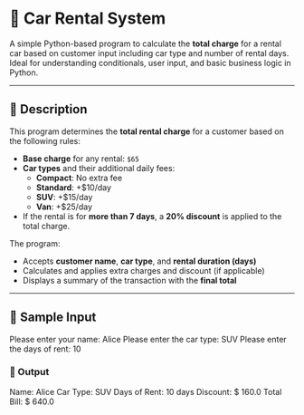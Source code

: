 # 🚗 Car Rental System

A simple Python-based program to calculate the **total charge** for a rental car based on customer input including car type and number of rental days. Ideal for understanding conditionals, user input, and basic business logic in Python.

---

## 📌 Description

This program determines the **total rental charge** for a customer based on the following rules:

- **Base charge** for any rental: `$65`
- **Car types** and their additional daily fees:
  - **Compact**: No extra fee
  - **Standard**: +$10/day
  - **SUV**: +$15/day
  - **Van**: +$25/day
- If the rental is for **more than 7 days**, a **20% discount** is applied to the total charge.

The program:
- Accepts **customer name**, **car type**, and **rental duration (days)**
- Calculates and applies extra charges and discount (if applicable)
- Displays a summary of the transaction with the **final total**

---

## 🧪 Sample Input

Please enter your name: Alice
Please enter the car type: SUV
Please enter the days of rent: 10

### 💸 Output

Name: Alice
Car Type: SUV
Days of Rent: 10 days
Discount: $ 160.0
Total Bill: $ 640.0

